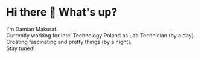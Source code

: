 <h1 align="left">Hi there 👋 What's up?</h1>
<p align="left">I'm Damian Makurat.<br>Currently working for Intel Technology Poland as Lab Technician (by a day).<br>Creating fascinating and pretty things (by a night).<br>Stay tuned!</p>
